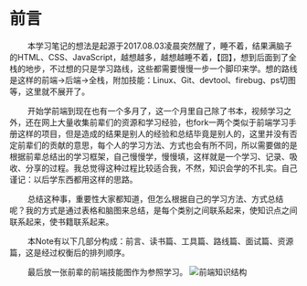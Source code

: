 # 前言

&nbsp;&nbsp;&nbsp;&nbsp;&nbsp;&nbsp;&nbsp;&nbsp;本学习笔记的想法是起源于2017.08.03凌晨突然醒了，睡不着，结果满脑子的HTML、CSS、JavaScript，越想越多，越想越睡不着，【囧】，想到后面到了全栈的地步，不过想的只是学习路线，这些都需要慢慢一步一个脚印来学。想的路线是这样的前端->后端->全栈，附加技能：Linux、Git、devtool、firebug、ps切图等，这里就不展开了。

&nbsp;&nbsp;&nbsp;&nbsp;&nbsp;&nbsp;&nbsp;&nbsp;开始学前端到现在也有一个多月了，这一个月里自己除了书本，视频学习之外，还在网上大量收集前辈们的资源和学习经验，也fork一两个类似于前端学习手册这样的项目，但是造成的结果是别人的经验和总结毕竟是别人的，这里并没有否定前辈们的贡献的意思，每个人的学习方法、方式也会有所不同，所以需要做的是根据前辈总结出的学习框架，自己慢慢学，慢慢填，这样就是一个学习、记录、吸收、分享的过程。我总觉得这种过程比较适合我，不然，知识会学的不扎实。自己谨记：以后学东西都用这样的思路。

&nbsp;&nbsp;&nbsp;&nbsp;&nbsp;&nbsp;&nbsp;&nbsp;总结这种事，重要性大家都知道，但怎么根据自己的学习方法、方式总结呢？我的方式是通过表格和脑图来总结，是每个类别之间联系起来，使知识点之间联系起来，使书籍联系起来。

&nbsp;&nbsp;&nbsp;&nbsp;&nbsp;&nbsp;&nbsp;&nbsp;本Note有以下几部分构成：前言、读书篇、工具篇、路线篇、面试篇、资源篇，这是经过权衡后的排列顺序。

&nbsp;&nbsp;&nbsp;&nbsp;&nbsp;&nbsp;&nbsp;&nbsp;最后放一张前辈的前端技能图作为参照学习。
![前端知识结构](https://raw.github.com/JacksonTian/fks/master/figures/fks.jpg)

